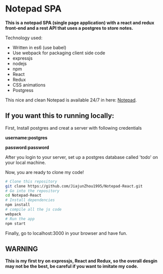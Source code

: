 # Notepad SPA

**This is a notepad SPA (single page application) with a react and redux front-end and a rest API that uses a postgres to store notes.**

Technology used:
- Written in es6 (use babel)
- Use webpack for packaging client side code
- expressjs
- nodejs
- npm
- React
- Redux
- CSS animations
- Postgress

This nice and clean Notepad is available 24/7 in here: [Notepad](http://aws.jiajunzhou.ca:3000/).

## If you want this to running locally:

First, Install postgres and creat a server with following credentials

**username:postgres**

**password:password**

After you login to your server, set up a postgres database called 'todo' on your local machine.

Now, you are ready to clone my code!

```bash
# Clone this repository
git clone https://github.com/JiajunZhou1995/Notepad-React.git
# Go into the repository
cd Notepad-React
# Install dependencies
npm install
# compile all the js code
webpack
# Run the app
npm start
```

Finally, go to localhost:3000 in your browser and have fun.

## WARNING
**This is my first try on expressjs, React and Redux, so the overall desgin may not be the best, be careful if you want to imitate my code.**

